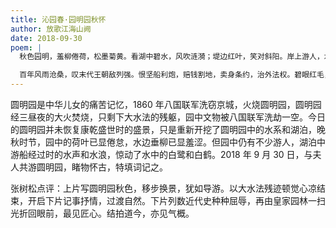 ```yaml
---
title: 沁园春·园明园秋怀
author: 放歌江海山阙
date: 2018-09-30
poem: |
  秋色园明，羞柳倦荷，松墨菊黄。看湖中碧水，风吹涟漪；堤边红叶，笑对斜阳。岸上游人，水中画舫，惊起水鸥奔碧苍。园尽处，见断残水法，顿觉心凉！

  百年风雨沧桑，叹末代王朝敌列强。恨坚船利炮，赔钱割地，卖身条约，治外法权。碧眼红毛，洗窃京城，火烧皇园一扫光。俱往矣，我长城铁铸，何惧天狼！
---
```


圆明园是中华儿女的痛苦记忆，1860 年八国联军洗窃京城，火烧圆明园，圆明园经三昼夜的大火焚烧，只剩下大水法的残躯，园中文物被八国联军洗劫一空。今日的圆明园并未恢复康乾盛世时的盛景，只是重新开挖了圆明园中的水系和湖泊，晚秋时节，园中的荷叶已显倦怠，水边垂柳已显羞涩。但园中仍有不少游人，湖泊中游船经过时的水声和水浪，惊动了水中的白鹭和白鹤。2018 年 9 月 30 日，与夫人共游圆明园，睹物怀古，特填词记之。

张树松点评：上片写圆明园秋色，移步换景，犹如导游。以大水法残迹顿觉心凉结束，开启下片记事抒情，过渡自然。下片列数近代史种种屈辱，再由皇家园林一扫光折回眼前，最见匠心。结拍道今，亦见气概。
